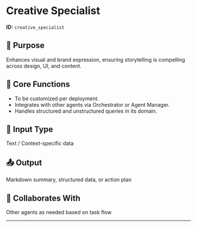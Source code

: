 # Creative Specialist

**ID:** `creative_specialist`

## 🎯 Purpose
Enhances visual and brand expression, ensuring storytelling is compelling across design, UI, and content.

## 🧩 Core Functions
- To be customized per deployment.
- Integrates with other agents via Orchestrator or Agent Manager.
- Handles structured and unstructured queries in its domain.

## 📝 Input Type
Text / Context-specific data

## 📤 Output
Markdown summary, structured data, or action plan

## 🤝 Collaborates With
Other agents as needed based on task flow

---
